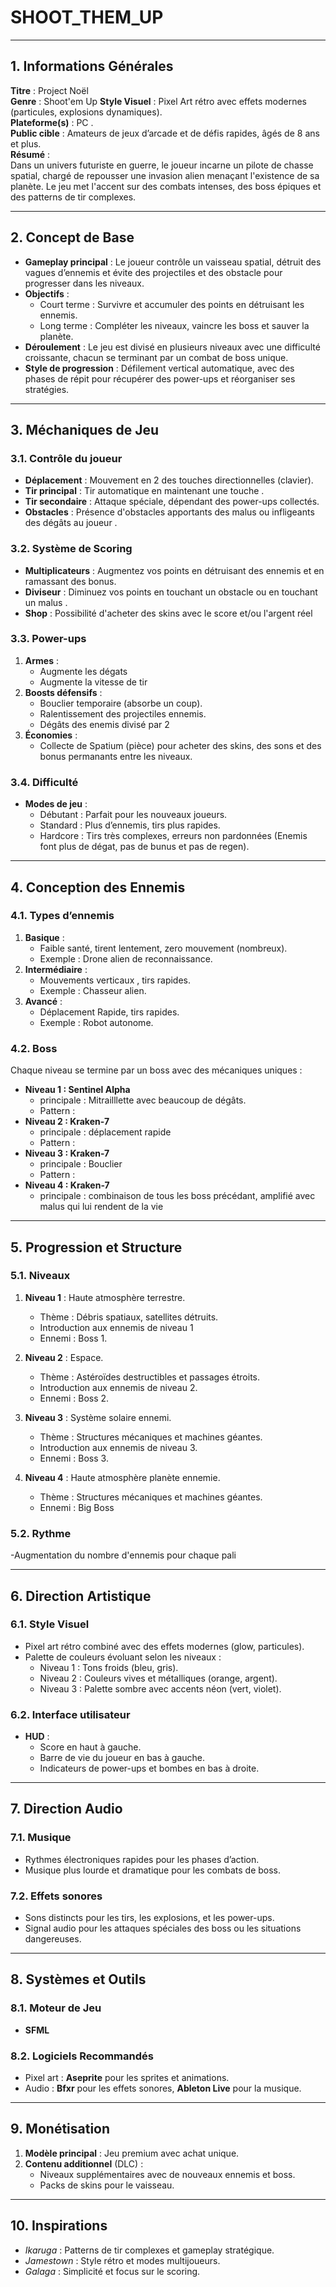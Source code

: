 # **SHOOT_THEM_UP**

---

## **1. Informations Générales**

**Titre** : Project Noël  
**Genre** : Shoot'em Up 
**Style Visuel** : Pixel Art rétro avec effets modernes (particules, explosions dynamiques).  
**Plateforme(s)** : PC .  
**Public cible** : Amateurs de jeux d’arcade et de défis rapides, âgés de 8 ans et plus.  
**Résumé** :  
Dans un univers futuriste en guerre, le joueur incarne un pilote de chasse spatial, chargé de repousser une invasion alien menaçant l'existence de sa planète. Le jeu met l'accent sur des combats intenses, des boss épiques et des patterns de tir complexes.

---

## **2. Concept de Base**

- **Gameplay principal** : Le joueur contrôle un vaisseau spatial, détruit des vagues d’ennemis et évite des projectiles et des obstacle pour progresser dans les niveaux.  
- **Objectifs** : 
  - Court terme : Survivre et accumuler des points en détruisant les ennemis.
  - Long terme : Compléter les niveaux, vaincre les boss et sauver la planète.  
- **Déroulement** : Le jeu est divisé en plusieurs niveaux avec une difficulté croissante, chacun se terminant par un combat de boss unique.  
- **Style de progression** : Défilement vertical automatique, avec des phases de répit pour récupérer des power-ups et réorganiser ses stratégies.

---

## **3. Méchaniques de Jeu**

### **3.1. Contrôle du joueur**
- **Déplacement** : Mouvement en 2 des touches directionnelles (clavier).  
- **Tir principal** : Tir automatique en maintenant une touche .  
- **Tir secondaire** : Attaque spéciale, dépendant des power-ups collectés.  
- **Obstacles** : Présence d'obstacles apportants des malus ou infligeants des dégâts au joueur .

### **3.2. Système de Scoring**
- **Multiplicateurs** : Augmentez vos points en détruisant des ennemis et en ramassant des bonus.
- **Diviseur** : Diminuez vos points en touchant un obstacle ou en touchant un malus .
- **Shop** : Possibilité d'acheter des skins avec le score et/ou l'argent réel
  
### **3.3. Power-ups**
1. **Armes** :  
   - Augmente les dégats
   - Augmente la vitesse de tir    
2. **Boosts défensifs** :  
   - Bouclier temporaire (absorbe un coup).  
   - Ralentissement des projectiles ennemis.
   - Dégâts des enemis divisé par 2  
3. **Économies** :  
   - Collecte de Spatium (pièce) pour acheter des skins, des sons et des bonus permanants entre les niveaux.  

### **3.4. Difficulté**
- **Modes de jeu** :  
   - Débutant : Parfait pour les nouveaux joueurs.  
   - Standard : Plus d’ennemis, tirs plus rapides.  
   - Hardcore : Tirs très complexes, erreurs non pardonnées (Enemis font plus de dégat, pas de bunus et pas de regen).

---

## **4. Conception des Ennemis**

### **4.1. Types d’ennemis**
1. **Basique** :  
   - Faible santé, tirent lentement, zero mouvement (nombreux).  
   - Exemple : Drone alien de reconnaissance.  
2. **Intermédiaire** :  
   - Mouvements verticaux , tirs rapides.  
   - Exemple : Chasseur alien.  
3. **Avancé** :  
   - Déplacement Rapide, tirs rapides.  
   - Exemple : Robot autonome.  

### **4.2. Boss**
Chaque niveau se termine par un boss avec des mécaniques uniques :
- **Niveau 1 : Sentinel Alpha**  
   -  principale : Mitrailllette avec beaucoup de dégâts.  
   - Pattern :
- **Niveau 2 : Kraken-7**  
   -  principale : déplacement rapide
   - Pattern :
- **Niveau 3 : Kraken-7**
   -  principale : Bouclier
   - Pattern :
- **Niveau 4 : Kraken-7**
   -  principale : combinaison de tous les boss précédant, amplifié avec malus qui lui rendent de la vie
---

## **5. Progression et Structure**

### **5.1. Niveaux**
1. **Niveau 1** : Haute atmosphère terrestre.  
   - Thème : Débris spatiaux, satellites détruits.  
   - Introduction aux ennemis de niveau 1
   - Ennemi : Boss 1.
     
2. **Niveau 2** : Espace.  
   - Thème : Astéroïdes destructibles et passages étroits.  
   - Introduction aux ennemis de niveau 2.
   - Ennemi : Boss 2.
     
3. **Niveau 3** : Système solaire ennemi.  
   - Thème : Structures mécaniques et machines géantes.  
   - Introduction aux ennemis de niveau 3.
   - Ennemi : Boss 3.

4. **Niveau 4** : Haute atmosphère planète ennemie.  
   - Thème : Structures mécaniques et machines géantes.  
   - Ennemi : Big Boss  

### **5.2. Rythme**
-Augmentation du nombre d'ennemis pour chaque pali  

---

## **6. Direction Artistique**

### **6.1. Style Visuel**
- Pixel art rétro combiné avec des effets modernes (glow, particules).  
- Palette de couleurs évoluant selon les niveaux :  
  - Niveau 1 : Tons froids (bleu, gris).  
  - Niveau 2 : Couleurs vives et métalliques (orange, argent).  
  - Niveau 3 : Palette sombre avec accents néon (vert, violet).  

### **6.2. Interface utilisateur**
- **HUD** :  
   - Score en haut à gauche.  
   - Barre de vie du joueur en bas à gauche.  
   - Indicateurs de power-ups et bombes en bas à droite.  

---

## **7. Direction Audio**

### **7.1. Musique**
- Rythmes électroniques rapides pour les phases d’action.  
- Musique plus lourde et dramatique pour les combats de boss.  

### **7.2. Effets sonores**
- Sons distincts pour les tirs, les explosions, et les power-ups.  
- Signal audio pour les attaques spéciales des boss ou les situations dangereuses.  

---

## **8. Systèmes et Outils**

### **8.1. Moteur de Jeu**
- **SFML** 

### **8.2. Logiciels Recommandés**
- Pixel art : **Aseprite** pour les sprites et animations.  
- Audio : **Bfxr** pour les effets sonores, **Ableton Live** pour la musique.  

---

## **9. Monétisation**
1. **Modèle principal** : Jeu premium avec achat unique.  
2. **Contenu additionnel** (DLC) :  
   - Niveaux supplémentaires avec de nouveaux ennemis et boss.  
   - Packs de skins pour le vaisseau.  

---

## **10. Inspirations**
- *Ikaruga* : Patterns de tir complexes et gameplay stratégique.  
- *Jamestown* : Style rétro et modes multijoueurs.  
- *Galaga* : Simplicité et focus sur le scoring.
